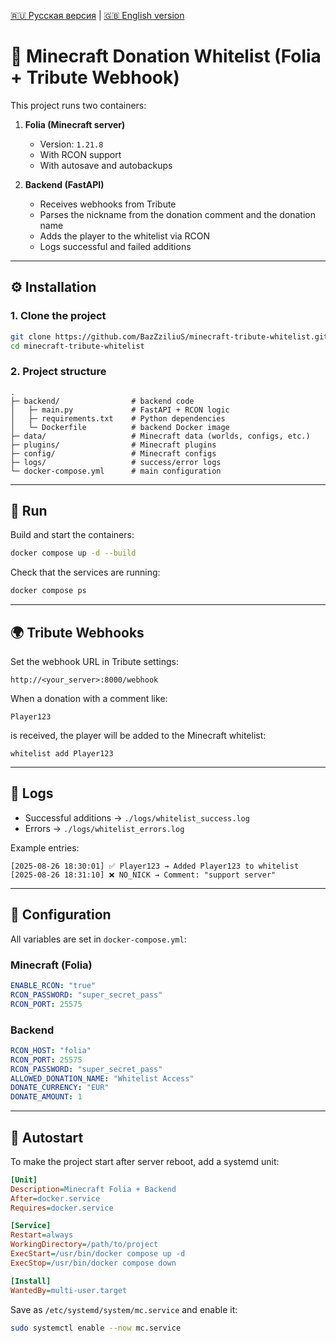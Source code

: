 [🇷🇺 Русская версия](README_RU.md) | [🇬🇧 English version](README.md)

# 🚀 Minecraft Donation Whitelist (Folia + Tribute Webhook)

This project runs two containers:

1. **Folia (Minecraft server)**

   * Version: `1.21.8`
   * With RCON support
   * With autosave and autobackups

2. **Backend (FastAPI)**

   * Receives webhooks from Tribute
   * Parses the nickname from the donation comment and the donation name
   * Adds the player to the whitelist via RCON
   * Logs successful and failed additions

---

## ⚙️ Installation

### 1. Clone the project

```bash
git clone https://github.com/BazZziliuS/minecraft-tribute-whitelist.git
cd minecraft-tribute-whitelist
```

### 2. Project structure

```
.
├─ backend/                # backend code
│   ├─ main.py             # FastAPI + RCON logic
│   ├─ requirements.txt    # Python dependencies
│   └─ Dockerfile          # backend Docker image
├─ data/                   # Minecraft data (worlds, configs, etc.)
├─ plugins/                # Minecraft plugins
├─ config/                 # Minecraft configs
├─ logs/                   # success/error logs
└─ docker-compose.yml      # main configuration
```

---

## 🐳 Run

Build and start the containers:

```bash
docker compose up -d --build
```

Check that the services are running:

```bash
docker compose ps
```

---

## 🌍 Tribute Webhooks

Set the webhook URL in Tribute settings:

```
http://<your_server>:8000/webhook
```

When a donation with a comment like:

```
Player123
```

is received, the player will be added to the Minecraft whitelist:

```
whitelist add Player123
```

---

## 📜 Logs

* Successful additions → `./logs/whitelist_success.log`
* Errors → `./logs/whitelist_errors.log`

Example entries:

```
[2025-08-26 18:30:01] ✅ Player123 → Added Player123 to whitelist
[2025-08-26 18:31:10] ❌ NO_NICK → Comment: "support server"
```

---

## 🔧 Configuration

All variables are set in `docker-compose.yml`:

### Minecraft (Folia)

```yaml
ENABLE_RCON: "true"
RCON_PASSWORD: "super_secret_pass"
RCON_PORT: 25575
```

### Backend

```yaml
RCON_HOST: "folia"
RCON_PORT: 25575
RCON_PASSWORD: "super_secret_pass"
ALLOWED_DONATION_NAME: "Whitelist Access"
DONATE_CURRENCY: "EUR"
DONATE_AMOUNT: 1
```

---

## 🚀 Autostart

To make the project start after server reboot, add a systemd unit:

```ini
[Unit]
Description=Minecraft Folia + Backend
After=docker.service
Requires=docker.service

[Service]
Restart=always
WorkingDirectory=/path/to/project
ExecStart=/usr/bin/docker compose up -d
ExecStop=/usr/bin/docker compose down

[Install]
WantedBy=multi-user.target
```

Save as `/etc/systemd/system/mc.service` and enable it:

```bash
sudo systemctl enable --now mc.service
```
